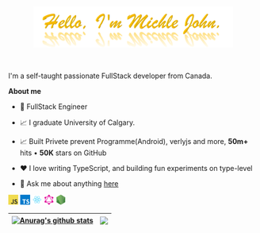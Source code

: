 <p align="center"><img width="80%" alt="Hello, I'm Michle John. I work as full-stack developer!" src="./assets/gh-readme-header.png" /></p>

<br />

I'm a self-taught passionate FullStack developer from Canada.

**About me**

- 💼 FullStack Engineer

- 📈 I graduate University of Calgary.
- 📈 Built Privete prevent Programme(Android), verlyjs and more, **50m+** hits • **50K** stars on GitHub

- ❤️ I love writing TypeScript, and building fun experiments on type-level

- 💬 Ask me about anything [here](https://github.com/michlejohnares/michlejohnares/issues)

<code><img height="20" alt="javascript" src="https://raw.githubusercontent.com/github/explore/80688e429a7d4ef2fca1e82350fe8e3517d3494d/topics/javascript/javascript.png"></code>
<code><img height="20" alt="typescript" src="https://raw.githubusercontent.com/github/explore/80688e429a7d4ef2fca1e82350fe8e3517d3494d/topics/typescript/typescript.png"></code>
<code><img height="20" alt="react" src="https://raw.githubusercontent.com/github/explore/80688e429a7d4ef2fca1e82350fe8e3517d3494d/topics/react/react.png"></code>
<code><img height="20" alt="graphql" src="https://raw.githubusercontent.com/github/explore/5c058a388828bb5fde0bcafd4bc867b5bb3f26f3/topics/graphql/graphql.png"></code>
<code><img height="20" alt="nodejs" src="https://raw.githubusercontent.com/github/explore/80688e429a7d4ef2fca1e82350fe8e3517d3494d/topics/nodejs/nodejs.png"></code>

| <a href="https://github.com/MichleJohnAres/github-readme-stats"><img align="center" src="https://github-readme-stats.vercel.app/api?username=MichleJohnAres&show_icons=true&include_all_commits=true&theme=buefy&hide_border=true" alt="Anurag's github stats" /></a> | <a href="https://github.com/MichleJohnAres/github-readme-stats"><img align="center" src="https://github-readme-stats.vercel.app/api/top-langs/?username=MichleJohnAres&layout=compact&theme=buefy&hide_border=true" /></a> |
| --------------------------------------------------------------------------------------------------------------------------------------------------------------------------------------------------------------------------------------------------------------------- | -------------------------------------------------------------------------------------------------------------------------------------------------------------------------------------------------------------------------- |
